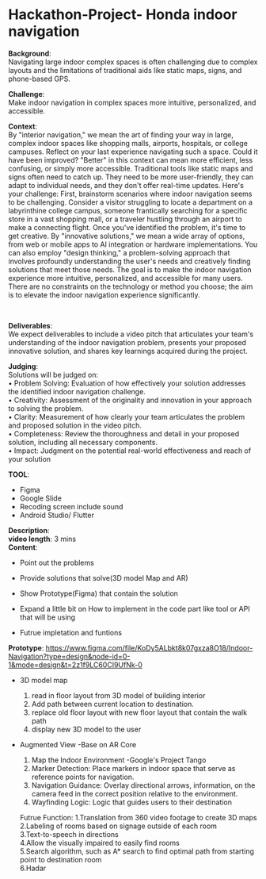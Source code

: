# Hackathon-Project- Honda indoor navigation

**Background**: <br>
Navigating large indoor complex spaces is often challenging due to complex layouts and the limitations of traditional aids
like static maps, signs, and phone-based GPS.
<br>

**Challenge**: <br>
Make indoor navigation in complex spaces more intuitive, personalized, and accessible. 
<br>

**Context**: <br>
By "interior navigation," we mean the art of finding your way in large, complex indoor spaces like shopping malls, airports, hospitals, or college campuses. Reflect on your last experience navigating such a space. Could it have been improved? "Better" in this context can mean more efficient, less confusing, or simply more accessible.
Traditional tools like static maps and signs often need to catch up. They need to be more user-friendly, they can adapt to individual needs, and they don't offer real-time updates. Here's your challenge: First, brainstorm scenarios where indoor navigation seems to be challenging. Consider a visitor struggling to locate a department on a labyrinthine college campus, someone frantically searching for a specific store in a vast shopping mall, or a traveler hustling through an airport to make a connecting flight.
Once you've identified the problem, it's time to get creative. By "innovative solutions," we mean a wide array of options, from web or mobile apps to AI integration or hardware implementations. You can also employ "design thinking," a problem-solving approach that involves profoundly understanding the user's needs and creatively finding solutions that meet those needs. The goal is to make the indoor navigation experience more intuitive, personalized, and accessible for many users. There are no constraints on the technology or method you choose; the aim is to elevate the indoor navigation experience significantly.

<br>

**Deliverables**: <br>
We expect deliverables to include a video pitch that articulates your team's understanding of the indoor navigation problem,  presents your proposed innovative solution, and shares key learnings acquired during the project. 
<br>



**Judging**: <br>
Solutions will be judged on: <br>
• Problem Solving: Evaluation of how effectively your solution addresses the identified indoor navigation challenge. <br>
• Creativity: Assessment of the originality and innovation in your approach to solving the problem. <br>
• Clarity: Measurement of how clearly your team articulates the problem and proposed solution in the video pitch. <br>
• Completeness: Review the thoroughness and detail in your proposed solution, including all necessary components. <br>
• Impact: Judgment on the potential real-world effectiveness and reach of your solution <br>

**TOOL**: <br>
- Figma
- Google Slide
- Recoding screen include sound
- Android Studio/ Flutter
  

**Description**: <br>
**video length**: 3 mins <br>
**Content**: <br>
- Point out the problems <br>
- Provide solutions that solve(3D model Map and AR) <br>

- Show Prototype(Figma) that contain the solution <br>
- Expand a little bit on How to implement in the code part like tool or API that will be using<br>
- Futrue impletation and funtions

**Prototype**: https://www.figma.com/file/KoDy5ALbkt8k07gxza8O18/Indoor-Navigation?type=design&node-id=0-1&mode=design&t=2z1f9LC60CI9UfNk-0<br>
- 3D model map <br>
  1. read in floor layout from 3D model of building interior <br>
  2. Add path between current location to destination.
  3. replace old floor layout with new floor layout that contain the walk path
  4. display new 3D model to the user
- Augmented View
-Base on AR Core <br>
  1. Map the Indoor Environment
	-Google's Project Tango
  2. Marker Detection: Place markers in indoor space that serve as reference points for navigation.
  3. Navigation Guidance: Overlay directional arrows, information, on the camera feed in the correct position relative to  the environment.
  4. Wayfinding Logic: Logic that guides users to their destination

  Futrue Function:
1.Translation from 360 video footage to create 3D maps <br>
2.Labeling of rooms based on signage outside of each room <br>
3.Text-to-speech in directions <br>
4.Allow the visually impaired to easily find rooms  <br>
5.Search algorithm, such as A* search to find optimal path from starting point to destination room <br>
6.Hadar <br>





